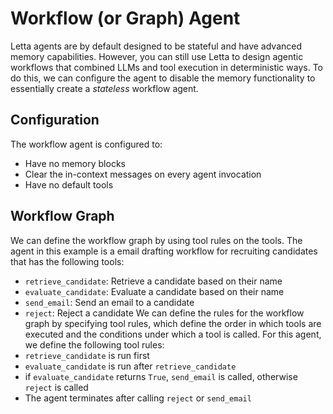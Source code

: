 # Workflow (or Graph) Agent
Letta agents are by default designed to be stateful and have advanced memory capabilities. However, you can still use Letta to design agentic workflows that combined LLMs and tool execution in deterministic ways. To do this, we can configure the agent to disable the memory functionality to essentially create a *stateless* workflow agent. 

## Configuration
The workflow agent is configured to:
* Have no memory blocks
* Clear the in-context messages on every agent invocation
* Have no default tools

## Workflow Graph 
We can define the workflow graph by using tool rules on the tools. The agent in this example is a email drafting workflow for recruiting candidates that has the following tools:
- `retrieve_candidate`: Retrieve a candidate based on their name
- `evaluate_candidate`: Evaluate a candidate based on their name
- `send_email`: Send an email to a candidate
- `reject`: Reject a candidate
We can define the rules for the workflow graph by specifying tool rules, which define the order in which tools are executed and the conditions under which a tool is called. For this agent, we define the following tool rules:
- `retrieve_candidate` is run first
- `evaluate_candidate` is run after `retrieve_candidate`
- if `evaluate_candidate` returns `True`, `send_email` is called, otherwise `reject` is called
- The agent terminates after calling `reject` or `send_email`




